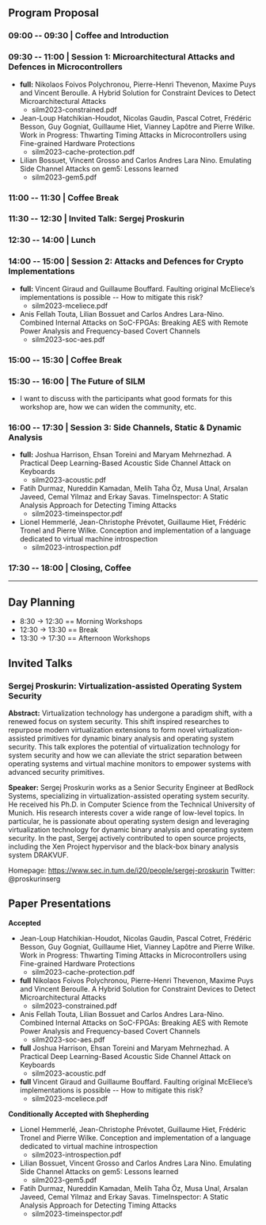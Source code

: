 
## Program Proposal

### 09:00 -- 09:30 | Coffee and Introduction

### 09:30 -- 11:00 | Session 1: Microarchitectural Attacks and Defences in Microcontrollers

* **full:** Nikolaos Foivos Polychronou, Pierre-Henri Thevenon, Maxime Puys
  and Vincent Beroulle. A Hybrid Solution for Constraint Devices to Detect
Microarchitectural Attacks
    - silm2023-constrained.pdf
* Jean-Loup Hatchikian-Houdot, Nicolas Gaudin, Pascal Cotret, Frédéric
  Besson, Guy Gogniat, Guillaume Hiet, Vianney Lapôtre and Pierre Wilke.
Work in Progress: Thwarting Timing Attacks in Microcontrollers using
Fine-grained Hardware Protections
    - silm2023-cache-protection.pdf
* Lilian Bossuet, Vincent Grosso and Carlos Andres Lara Nino. Emulating
  Side Channel Attacks on gem5: Lessons learned
    - silm2023-gem5.pdf

### 11:00 -- 11:30 | Coffee Break

### 11:30 -- 12:30 | Invited Talk: Sergej Proskurin

### 12:30 -- 14:00 | Lunch

### 14:00 -- 15:00 | Session 2: Attacks and Defences for Crypto Implementations

* **full:** Vincent Giraud and Guillaume Bouffard. Faulting original
  McEliece’s implementations is possible -- How to mitigate this risk?
    - silm2023-mceliece.pdf
* Anis Fellah Touta, Lilian Bossuet and Carlos Andres Lara-Nino. Combined
  Internal Attacks on SoC-FPGAs: Breaking AES with Remote Power Analysis
and Frequency-based Covert Channels
    - silm2023-soc-aes.pdf

### 15:00 -- 15:30 | Coffee Break

### 15:30 -- 16:00 | The Future of SILM

* I want to discuss with the participants what good formats for this
  workshop are, how we can widen the community, etc.

### 16:00 -- 17:30 | Session 3: Side Channels, Static & Dynamic Analysis

* **full:** Joshua Harrison, Ehsan Toreini and Maryam Mehrnezhad. A
  Practical Deep Learning-Based Acoustic Side Channel Attack on Keyboards
    - silm2023-acoustic.pdf
* Fatih Durmaz, Nureddin Kamadan, Melih Taha Öz, Musa Unal, Arsalan Javeed,
  Cemal Yilmaz and Erkay Savas. TimeInspector: A Static Analysis Approach
for Detecting Timing Attacks
    - silm2023-timeinspector.pdf
* Lionel Hemmerlé, Jean-Christophe Prévotet, Guillaume Hiet, Frédéric
  Tronel and Pierre Wilke. Conception and implementation of a language
dedicated to virtual machine introspection
    - silm2023-introspection.pdf

### 17:30 -- 18:00 | Closing, Coffee


---

## Day Planning

- 8:30 -> 12:30 == Morning Workshops
- 12:30 -> 13:30 == Break
- 13:30 -> 17:30 == Afternoon Workshops


## Invited Talks

### Sergej Proskurin: Virtualization-assisted Operating System Security

**Abstract:** Virtualization technology has undergone a paradigm shift,
with a renewed focus on system security. This shift inspired researches to
repurpose modern virtualization extensions to form novel
virtualization-assisted primitives for dynamic binary analysis and
operating system security. This talk explores the potential of
virtualization technology for system security and how we can alleviate the
strict separation between operating systems and virtual machine monitors to
empower systems with advanced security primitives. 

**Speaker:** Sergej Proskurin works as a Senior Security Engineer at
BedRock Systems, specializing in virtualization-assisted operating system
security. He received his Ph.D. in Computer Science from the Technical
University of Munich. His research interests cover a wide range of
low-level topics. In particular, he is passionate about operating system
design and leveraging virtualization technology for dynamic binary analysis
and operating system security. In the past, Sergej actively contributed to
open source projects, including the Xen Project hypervisor and the
black-box binary analysis system DRAKVUF.

Homepage: https://www.sec.in.tum.de/i20/people/sergej-proskurin
Twitter: @proskurinserg 


## Paper Presentations

**Accepted**

* Jean-Loup Hatchikian-Houdot, Nicolas Gaudin, Pascal Cotret, Frédéric
  Besson, Guy Gogniat, Guillaume Hiet, Vianney Lapôtre and Pierre Wilke.
Work in Progress: Thwarting Timing Attacks in Microcontrollers using
Fine-grained Hardware Protections
    - silm2023-cache-protection.pdf
* **full** Nikolaos Foivos Polychronou, Pierre-Henri Thevenon, Maxime Puys
  and Vincent Beroulle. A Hybrid Solution for Constraint Devices to Detect
Microarchitectural Attacks
    - silm2023-constrained.pdf
* Anis Fellah Touta, Lilian Bossuet and Carlos Andres Lara-Nino. Combined
  Internal Attacks on SoC-FPGAs: Breaking AES with Remote Power Analysis
and Frequency-based Covert Channels
    - silm2023-soc-aes.pdf
* **full** Joshua Harrison, Ehsan Toreini and Maryam Mehrnezhad. A
  Practical Deep Learning-Based Acoustic Side Channel Attack on Keyboards
    - silm2023-acoustic.pdf
* **full** Vincent Giraud and Guillaume Bouffard. Faulting original
  McEliece’s implementations is possible -- How to mitigate this risk?
    - silm2023-mceliece.pdf

**Conditionally Accepted with Shepherding**

* Lionel Hemmerlé, Jean-Christophe Prévotet, Guillaume Hiet, Frédéric
  Tronel and Pierre Wilke. Conception and implementation of a language
dedicated to virtual machine introspection
    - silm2023-introspection.pdf
* Lilian Bossuet, Vincent Grosso and Carlos Andres Lara Nino. Emulating
  Side Channel Attacks on gem5: Lessons learned
    - silm2023-gem5.pdf
* Fatih Durmaz, Nureddin Kamadan, Melih Taha Öz, Musa Unal, Arsalan Javeed,
  Cemal Yilmaz and Erkay Savas. TimeInspector: A Static Analysis Approach
for Detecting Timing Attacks
    - silm2023-timeinspector.pdf

